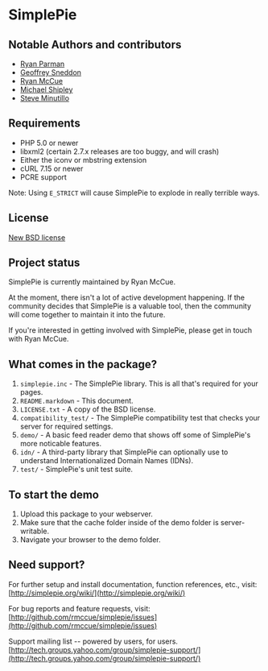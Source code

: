 # SimplePie

## Notable Authors and contributors

* [Ryan Parman](http://ryanparman.com)
* [Geoffrey Sneddon](http://gsnedders.com)
* [Ryan McCue](http://ryanmccue.info)
* [Michael Shipley](http://michaelpshipley.com)
* [Steve Minutillo](http://minutillo.com/steve/)


## Requirements
* PHP 5.0 or newer
* libxml2 (certain 2.7.x releases are too buggy, and will crash)
* Either the iconv or mbstring extension
* cURL 7.15 or newer
* PCRE support

Note: Using `E_STRICT` will cause SimplePie to explode in really terrible ways.

## License

[New BSD license](http://www.opensource.org/licenses/bsd-license.php)


## Project status

SimplePie is currently maintained by Ryan McCue.

At the moment, there isn't a lot of active development happening. If the community decides that SimplePie is a valuable tool, then the community will come together to maintain it into the future.

If you're interested in getting involved with SimplePie, please get in touch with Ryan McCue.


## What comes in the package?

1. `simplepie.inc` - The SimplePie library.  This is all that's required for your pages.
2. `README.markdown` - This document.
3. `LICENSE.txt` - A copy of the BSD license.
4. `compatibility_test/` - The SimplePie compatibility test that checks your server for required settings.
5. `demo/` - A basic feed reader demo that shows off some of SimplePie's more noticable features.
6. `idn/` - A third-party library that SimplePie can optionally use to understand Internationalized Domain Names (IDNs).
7. `test/` - SimplePie's unit test suite.


## To start the demo

1. Upload this package to your webserver.
2. Make sure that the cache folder inside of the demo folder is server-writable.
3. Navigate your browser to the demo folder.


## Need support?

For further setup and install documentation, function references, etc., visit:
[http://simplepie.org/wiki/](http://simplepie.org/wiki/)

For bug reports and feature requests, visit:
[http://github.com/rmccue/simplepie/issues](http://github.com/rmccue/simplepie/issues)

Support mailing list -- powered by users, for users.
[http://tech.groups.yahoo.com/group/simplepie-support/](http://tech.groups.yahoo.com/group/simplepie-support/)
